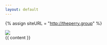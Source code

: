 ```yaml
---
layout: default
---
```

{% assign siteURL = "http://theperry.group" %}
<div id="container" class="clearfix">
  <div id="main-image" class="halves">
    <img src="{{ siteURL }}{{ page.image }}" />
  </div>
  <div id="main-content" class="halves">
    {{ content }}
  </div>
</div>
